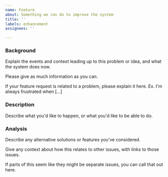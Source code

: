 ```yaml
---
name: Feature
about: Something we can do to improve the system
title: ''
labels: enhancement
assignees: ''

---
```


### Background

Explain the events and context leading up to this problem or idea, and what the system does now.

Please give as much information as you can.

If your feature request is related to a problem, please explain it here. Ex. I'm always frustrated when [...]

### Description

Describe what you'd like to happen, or what you'd like to be able to do.

### Analysis

Describe any alternative solutions or features you've considered.

Give any context about how this relates to other issues, with links to those issues.

If parts of this seem like they might be separate issues, you can call that out here.
